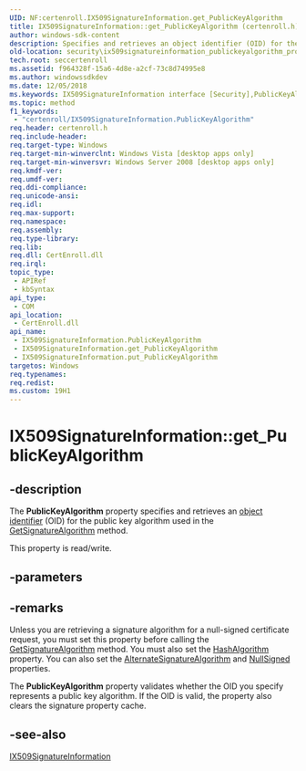 ```yaml
---
UID: NF:certenroll.IX509SignatureInformation.get_PublicKeyAlgorithm
title: IX509SignatureInformation::get_PublicKeyAlgorithm (certenroll.h)
author: windows-sdk-content
description: Specifies and retrieves an object identifier (OID) for the public key algorithm used in the GetSignatureAlgorithm method.
old-location: security\ix509signatureinformation_publickeyalgorithm_property.htm
tech.root: seccertenroll
ms.assetid: f964328f-15a6-4d8e-a2cf-73c8d74995e8
ms.author: windowssdkdev
ms.date: 12/05/2018
ms.keywords: IX509SignatureInformation interface [Security],PublicKeyAlgorithm property, IX509SignatureInformation.PublicKeyAlgorithm, IX509SignatureInformation.get_PublicKeyAlgorithm, IX509SignatureInformation::PublicKeyAlgorithm, IX509SignatureInformation::get_PublicKeyAlgorithm, IX509SignatureInformation::put_PublicKeyAlgorithm, PublicKeyAlgorithm property [Security], PublicKeyAlgorithm property [Security],IX509SignatureInformation interface, certenroll/IX509SignatureInformation::PublicKeyAlgorithm, certenroll/IX509SignatureInformation::get_PublicKeyAlgorithm, certenroll/IX509SignatureInformation::put_PublicKeyAlgorithm, get_PublicKeyAlgorithm, security.ix509signatureinformation_publickeyalgorithm_property
ms.topic: method
f1_keywords: 
 - "certenroll/IX509SignatureInformation.PublicKeyAlgorithm"
req.header: certenroll.h
req.include-header: 
req.target-type: Windows
req.target-min-winverclnt: Windows Vista [desktop apps only]
req.target-min-winversvr: Windows Server 2008 [desktop apps only]
req.kmdf-ver: 
req.umdf-ver: 
req.ddi-compliance: 
req.unicode-ansi: 
req.idl: 
req.max-support: 
req.namespace: 
req.assembly: 
req.type-library: 
req.lib: 
req.dll: CertEnroll.dll
req.irql: 
topic_type:
 - APIRef
 - kbSyntax
api_type:
 - COM
api_location:
 - CertEnroll.dll
api_name:
 - IX509SignatureInformation.PublicKeyAlgorithm
 - IX509SignatureInformation.get_PublicKeyAlgorithm
 - IX509SignatureInformation.put_PublicKeyAlgorithm
targetos: Windows
req.typenames: 
req.redist: 
ms.custom: 19H1
---
```


# IX509SignatureInformation::get_PublicKeyAlgorithm


## -description


The <b>PublicKeyAlgorithm</b> property specifies and retrieves an <a href="https://docs.microsoft.com/windows/desktop/SecGloss/o-gly">object identifier</a> (OID) for the public key algorithm used in the <a href="https://docs.microsoft.com/windows/desktop/api/certenroll/nf-certenroll-ix509signatureinformation-getsignaturealgorithm">GetSignatureAlgorithm</a> method.

This property is read/write.


## -parameters


## -remarks



Unless you are retrieving a signature algorithm for a null-signed certificate request, you must set this property before calling the <a href="https://docs.microsoft.com/windows/desktop/api/certenroll/nf-certenroll-ix509signatureinformation-getsignaturealgorithm">GetSignatureAlgorithm</a> method. You must also set the <a href="https://docs.microsoft.com/windows/desktop/api/certenroll/nf-certenroll-ix509signatureinformation-get_hashalgorithm">HashAlgorithm</a> property. You can also set the <a href="https://docs.microsoft.com/windows/desktop/api/certenroll/nf-certenroll-ix509signatureinformation-get_alternatesignaturealgorithm">AlternateSignatureAlgorithm</a> and <a href="https://docs.microsoft.com/windows/desktop/api/certenroll/nf-certenroll-ix509signatureinformation-get_nullsigned">NullSigned</a>   properties.

The <b>PublicKeyAlgorithm</b> property validates whether the OID you specify represents a public key algorithm. If the OID is valid, the property also clears the signature property cache.




## -see-also




<a href="https://docs.microsoft.com/windows/desktop/api/certenroll/nn-certenroll-ix509signatureinformation">IX509SignatureInformation</a>
 

 

